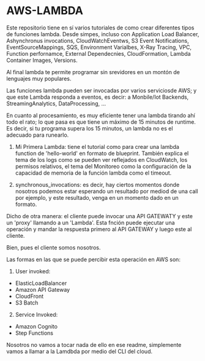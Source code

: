 # AWS-LAMBDA
Este repositorio tiene en sí varios tutoriales de como crear diferentes tipos de funciones lambda. Desde simpes, incluso con Application Load Balancer, Ashynchronus invocations, CloudWatchEventws, S3 Event Notifications, EventSourceMappings, SQS, Environment Varialbes, X-Ray Tracing, VPC, Function perfornamce, External Dependecnies, CloudFormation,  Lambda Container Images, Versions.  


Al final lambda te permite programar sin srevidores en un montón de lenguajes muy populares.

Las funciones lambda pueden ser invocadas por varios serviciosde AWS; y que este Lambda responda a eventos, es decir: a Monbile/Iot Backends, StreamingAnalytics, DataProcessing, ...

En cuanto al procesamiento, es muy eficiente tener una lambda tirando ahí todo el rato; lo que pasa es que tiene un máximo de 15 minutos de runtime. Es decir, si tu programa supera los 15 minutos, un lambda no es el adecuado para runearlo.

1. Mi Primera Lambda: tiene el tutorial como para crear una lambda function de 'hello-world' en formato de blueprint. También explica el tema de los logs como se pueden ver reflejados en CloudWatch, los permisos relativos, el tema del Monitoreo como la configuración de la capacidad de memoria de la función lambda como el timeout. 

2. synchronous_invocations: es decir, hay ciertos momentos donde nosotros podemos estar esperando un resultado por mediod de una call por ejemplo, y este resultado, venga en un momento dado en un formato. 

Dicho de otra manera: el cliente puede invocar una API GATEWATY y este un 'proxy' llamando a un 'Lambda'. Esta fnción puede ejecutar una operación y  mandar la respuesta primero al API GATEWAY y luego este al cliente. 

Bien, pues el cliente somos nosotros. 

Las formas en las que se puede percibir esta operación en AWS son: 
1. User invoked: 

- ElasticLoadBalancer
- Amazon API Gateway
- CloudFront
- S3 Batch

2. Service Invoked: 
- Amazon Cognito
- Step Functions

Nosotros no vamos a tocar nada de ello en ese readme, simplemente vamos a llamar a la Lamdbda por medio del CLI del cloud.


